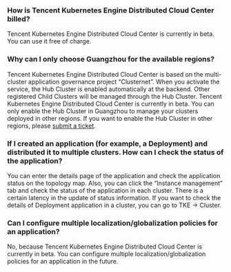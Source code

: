 ### How is Tencent Kubernetes Engine Distributed Cloud Center billed?
Tencent Kubernetes Engine Distributed Cloud Center is currently in beta. You can use it free of charge.


### Why can I only choose Guangzhou for the available regions?

Tencent Kubernetes Engine Distributed Cloud Center is based on the multi-cluster application governance project “Clusternet”. When you activate the service, the Hub Cluster is enabled automatically at the backend. Other registered Child Clusters will be managed through the Hub Cluster.
Tencent Kubernetes Engine Distributed Cloud Center is currently in beta. You can only enable the Hub Cluster in Guangzhou to manage your clusters deployed in other regions. If you want to enable the Hub Cluster in other regions, please [submit a ticket](https://console.intl.cloud.tencent.com/workorder/category).


### If I created an application (for example, a Deployment) and distributed it to multiple clusters. How can I check the status of the application?
You can enter the details page of the application and check the application status on the topology map. Also, you can click the “Instance management” tab and check the status of the application in each cluster.
There is a certain latency in the update of status information. If you want to check the details of Deployment application in a cluster, you can go to TKE -> Cluster.

### Can I configure multiple localization/globalization policies for an application?
No, because Tencent Kubernetes Engine Distributed Cloud Center is currently in beta. You can configure multiple localization/globalization policies for an application in the future.
